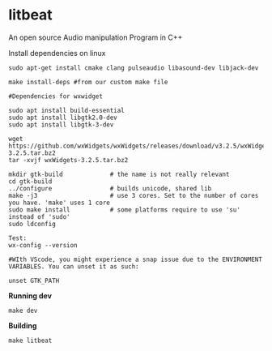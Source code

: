 # litbeat
An open source Audio manipulation Program in C++

<!-- https://youtu.be/jpsJCji71Ec -->
<!-- https://youtu.be/yt7i4zPbVDs -->

Install dependencies on linux

```
sudo apt-get install cmake clang pulseaudio libasound-dev libjack-dev

make install-deps #from our custom make file

#Dependencies for wxwidget

sudo apt install build-essential
sudo apt install libgtk2.0-dev             
sudo apt install libgtk-3-dev

wget https://github.com/wxWidgets/wxWidgets/releases/download/v3.2.5/wxWidgets-3.2.5.tar.bz2
tar -xvjf wxWidgets-3.2.5.tar.bz2

mkdir gtk-build             # the name is not really relevant
cd gtk-build
../configure                # builds unicode, shared lib
make -j3                    # use 3 cores. Set to the number of cores you have. 'make' uses 1 core
sudo make install           # some platforms require to use 'su' instead of 'sudo'
sudo ldconfig 

Test:
wx-config --version 

#WIth VScode, you might experience a snap issue due to the ENVIRONMENT VARIABLES. You can unset it as such:

unset GTK_PATH

```


**Running dev**

```
make dev
```

**Building**

```
make litbeat

```
